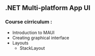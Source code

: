 ## .NET Multi-platform App UI

### Course cirriculum :

- Introduction to MAUI
- Creating graphical interface
- Layouts
  - StackLayout
  

